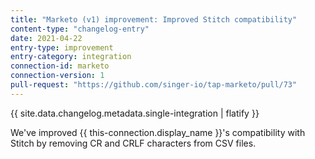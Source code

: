 ```yaml
---
title: "Marketo (v1) improvement: Improved Stitch compatibility"
content-type: "changelog-entry"
date: 2021-04-22
entry-type: improvement
entry-category: integration
connection-id: marketo
connection-version: 1
pull-request: "https://github.com/singer-io/tap-marketo/pull/73"
---
```

{{ site.data.changelog.metadata.single-integration | flatify }}

We've improved {{ this-connection.display_name }}'s compatibility with Stitch by removing CR and CRLF characters from CSV files.